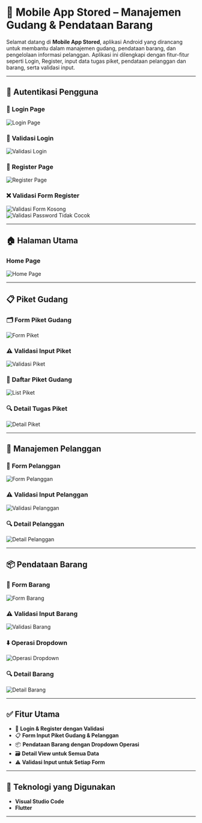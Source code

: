 # 📱 Mobile App Stored – Manajemen Gudang & Pendataan Barang

Selamat datang di **Mobile App Stored**, aplikasi Android yang dirancang untuk membantu dalam manajemen gudang, pendataan barang, dan pengelolaan informasi pelanggan. Aplikasi ini dilengkapi dengan fitur-fitur seperti Login, Register, input data tugas piket, pendataan pelanggan dan barang, serta validasi input.

---

## 🔐 Autentikasi Pengguna

### 🔑 **Login Page**
![Login Page](https://github.com/user-attachments/assets/41897fee-ce60-41e2-bfa8-b2a7c6df3f9e)

### 🚫 **Validasi Login**
![Validasi Login](https://github.com/user-attachments/assets/68009437-8a0d-4756-920e-bdc2cf400da3)

### 📝 **Register Page**
![Register Page](https://github.com/user-attachments/assets/6f4a70bd-f271-4fcb-b054-f74bd53df02a)

### ❌ **Validasi Form Register**
![Validasi Form Kosong](https://github.com/user-attachments/assets/d9af15dd-00cf-4294-a2b1-4578baca0205)  
![Validasi Password Tidak Cocok](https://github.com/user-attachments/assets/29374cdd-9d7a-4269-864b-33838bf59c1d)

---

## 🏠 Halaman Utama

### **Home Page**
![Home Page](https://github.com/user-attachments/assets/0d916226-672d-4398-a3f2-13a7271e95af)

---

## 📋 Piket Gudang

### 🗂️ **Form Piket Gudang**
![Form Piket](https://github.com/user-attachments/assets/6a8322c6-da20-4dd4-a6d0-82bf94910f6e)

### ⚠️ **Validasi Input Piket**
![Validasi Piket](https://github.com/user-attachments/assets/687689b6-fee4-4689-b3b0-dcb781547aef)

### 📜 **Daftar Piket Gudang**
![List Piket](https://github.com/user-attachments/assets/6e4cc272-7755-4e83-856d-2e56d3518bda)

### 🔍 **Detail Tugas Piket**
![Detail Piket](https://github.com/user-attachments/assets/477cb718-5531-4ec2-980e-d14df006b31d)

---

## 👥 Manajemen Pelanggan

### 🧾 **Form Pelanggan**
![Form Pelanggan](https://github.com/user-attachments/assets/77fe8152-88c0-467e-893c-273a841e2bf6)

### ⚠️ **Validasi Input Pelanggan**
![Validasi Pelanggan](https://github.com/user-attachments/assets/190574d9-340a-47bb-995d-64f3e8a8fbbc)

### 🔍 **Detail Pelanggan**
![Detail Pelanggan](https://github.com/user-attachments/assets/5b85537e-ed45-4c26-b78b-1bcefe261889)

---

## 📦 Pendataan Barang

### 🧾 **Form Barang**
![Form Barang](https://github.com/user-attachments/assets/6fd8429c-bc5e-4162-8742-aa67108f8237)

### ⚠️ **Validasi Input Barang**
![Validasi Barang](https://github.com/user-attachments/assets/c926ef78-7a56-4053-92bc-52012a35a897)

### ⬇️ **Operasi Dropdown**
![Operasi Dropdown](https://github.com/user-attachments/assets/e510beb9-37ef-4b2d-8bea-ce9164e35e07)

### 🔍 **Detail Barang**
![Detail Barang](https://github.com/user-attachments/assets/6fadfd50-2f6c-4d6d-b595-823a3ef88db4)

---

## ✅ Fitur Utama

- 🔐 **Login & Register dengan Validasi**
- 📋 **Form Input Piket Gudang & Pelanggan**
- 📦 **Pendataan Barang dengan Dropdown Operasi**
- 🗃️ **Detail View untuk Semua Data**
- ⚠️ **Validasi Input untuk Setiap Form**

---

## 🚀 Teknologi yang Digunakan

- **Visual Studio Code**
- **Flutter**

---



